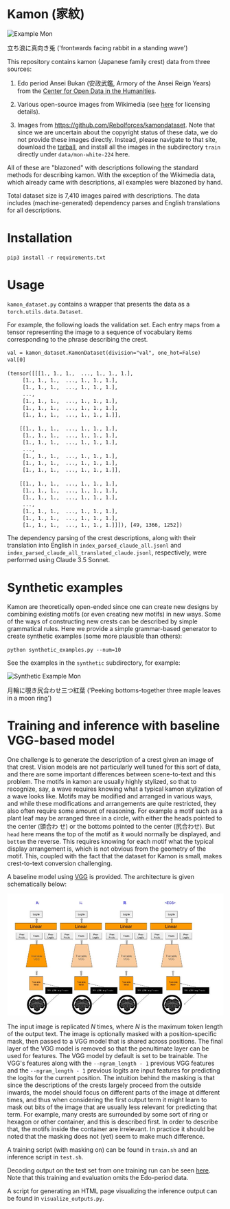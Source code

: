 # Kamon (家紋)

![Example
 Mon](https://github.com/SakanaAI/Kamon/blob/main/data/mon-white-224/29605.jpg)

立ち浪に真向き兎 ('frontwards facing rabbit in a standing wave')

This repository contains kamon (Japanese family crest) data from three sources:

1. Edo period Ansei Bukan (安政武鑑, Armory of the Ansei Reign Years) from the [Center for Open Data in the Humanities](https://codh.rois.ac.jp/).

2. Various open-source images from Wikimedia
(see [here](https://github.com/SakanaAI/Kamon/blob/main/data/wiki/wiki_licenses.csv) for licensing details).

3. Images from https://github.com/Rebolforces/kamondataset. Note that since we are uncertain about the copyright
status of these data, we do not provide these images directly. Instead, please navigate to that site,
download the [tarball](https://github.com/Rebolforces/kamondataset/commits/main/mon-white-224.tar.gz), and install all the
images in the subdirectory `train` directly under `data/mon-white-224` here.

All of these are "blazoned" with descriptions following the standard methods for
describing kamon. With the exception of the Wikimedia data, which already came
with descriptions, all examples were blazoned by hand.

Total dataset size is 7,410 images paired with descriptions.  The data includes
(machine-generated) dependency parses and English translations for all
descriptions.

# Installation

`pip3 install -r requirements.txt`

# Usage

`kamon_dataset.py` contains a wrapper that presents the data as a
`torch.utils.data.Dataset`.

For example, the following loads the validation set. Each entry maps from a tensor representing the image to a
sequence of vocabulary items corresponding to the phrase describing the crest.

    val = kamon_dataset.KamonDataset(division="val", one_hot=False)
    val[0]

    (tensor([[[1., 1., 1.,  ..., 1., 1., 1.],
         [1., 1., 1.,  ..., 1., 1., 1.],
         [1., 1., 1.,  ..., 1., 1., 1.],
         ...,
         [1., 1., 1.,  ..., 1., 1., 1.],
         [1., 1., 1.,  ..., 1., 1., 1.],
         [1., 1., 1.,  ..., 1., 1., 1.]],

        [[1., 1., 1.,  ..., 1., 1., 1.],
         [1., 1., 1.,  ..., 1., 1., 1.],
         [1., 1., 1.,  ..., 1., 1., 1.],
         ...,
         [1., 1., 1.,  ..., 1., 1., 1.],
         [1., 1., 1.,  ..., 1., 1., 1.],
         [1., 1., 1.,  ..., 1., 1., 1.]],

        [[1., 1., 1.,  ..., 1., 1., 1.],
         [1., 1., 1.,  ..., 1., 1., 1.],
         [1., 1., 1.,  ..., 1., 1., 1.],
         ...,
         [1., 1., 1.,  ..., 1., 1., 1.],
         [1., 1., 1.,  ..., 1., 1., 1.],
         [1., 1., 1.,  ..., 1., 1., 1.]]]), [49, 1366, 1252])


The dependency parsing of the crest descriptions, along with their translation
into English in `index_parsed_claude_all.jsonl` and
`index_parsed_claude_all_translated_claude.jsonl`, respectively, were performed
using Claude 3.5 Sonnet.

# Synthetic examples

Kamon are theoretically open-ended since one can create new designs by combining
existing motifs (or even creating new motifs) in new ways. Some of the ways of
constructing new crests can be described by simple grammatical rules. Here we
provide a simple grammar-based generator to create synthetic examples (some more
plausible than others):

`python synthetic_examples.py --num=10`

See the examples in the `synthetic` subdirectory, for example:

![Synthetic Example
 Mon](https://github.com/SakanaAI/Kamon/blob/main/synthetic/synth_0002.png)

月輪に覗き尻合わせ三つ紅葉 ('Peeking bottoms-together three maple leaves in a moon ring')

# Training and inference with baseline VGG-based model

One challenge is to generate the description of a crest given an image of that
crest. Vision models are not particularly well tuned for this sort of data, and
there are some important differences between scene-to-text and this problem.
The motifs in kamon are usually highly stylized, so that to recognize, say, a
wave requires knowing what a typical kamon stylization of a wave looks
like. Motifs may be modified and arranged in various ways, and while these
modifications and arrangements are quite restricted, they also often require
some amount of reasoning. For example a motif such as a plant leaf may be
arranged three in a circle, with either the heads pointed to the center (頭合わ
せ) or the bottoms pointed to the center (尻合わせ). But `head` here means the
top of the motif as it would normally be displayed, and `bottom` the
reverse. This requires knowing for each motif what the typical display
arrangement is, which is not obvious from the geometry of the motif. This,
coupled with the fact that the dataset for Kamon is small, makes crest-to-text
conversion challenging.

A baseline model using
[VGG](https://huggingface.co/learn/computer-vision-course/en/unit2/cnns/vgg) is
provided.  The architecture is given schematically below:

![VGG model architecture](https://github.com/SakanaAI/Kamon/blob/main/vgg.jpg)

The input image is replicated _N_ times, where _N_ is the maximum token length
of the output text. The image is optionally masked with a position-specific
mask, then passed to a VGG model that is shared across positions. The final
layer of the VGG model is removed so that the penultimate layer can be used for
features. The VGG model by default is set to be trainable.  The VGG's features
along with the `--ngram_length - 1` previous VGG features and the
`--ngram_length - 1` previous logits are input features for predicting the
logits for the current position. The intuition behind the masking is that since
the descriptions of the crests largely proceed from the outside inwards, the
model should focus on different parts of the image at different times, and thus
when considering the first output term it might learn to mask out bits of the
image that are usually less relevant for predicting that term. For example, many
crests are surrounded by some sort of ring or hexagon or other container, and
this is described first. In order to describe that, the motifs inside the
container are irrelevant. In practice it should be noted that the masking does
not (yet) seem to make much difference.

A training script (with masking on) can be found in `train.sh` and an inference
script in `test.sh`.

Decoding output on the test set from one training run can be seen
[here](https://github.com/SakanaAI/Kamon/blob/main/test_decode.jsonl).  Note that this training and evaluation
omits the Edo-period data.

A script for generating an HTML page visualizing the inference output can be found in `visualize_outputs.py`.
